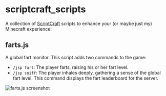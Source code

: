 # scriptcraft_scripts

A collection of [ScriptCraft](https://github.com/walterhiggins/ScriptCraft/)
scripts to enhance your (or maybe just my) Minecraft experience!

## farts.js
A global fart monitor. This script adds two commands to the game:

+ `/jsp fart`: The player farts, raising his or her fart level.
+ `/jsp sniff`: The player inhales deeply, gathering a sense of the global fart 
  level. This command displays the fart leaderboard for the server.

![farts.js screenshot](http://i.imgur.com/fpnQh5v.png)
